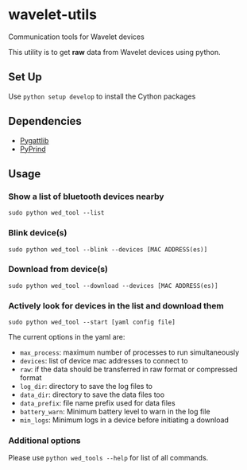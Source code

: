 # wavelet-utils
Communication tools for Wavelet devices

This utility is to get **raw** data from Wavelet devices using python.

## Set Up
Use `python setup develop` to install the Cython packages

## Dependencies
- [Pygattlib](https://bitbucket.org/OscarAcena/pygattlib)
- [PyPrind](https://github.com/rasbt/pyprind)

## Usage
### Show a list of bluetooth devices nearby
`sudo python wed_tool --list`
### Blink device(s)
`sudo python wed_tool --blink --devices [MAC ADDRESS(es)]`
### Download from device(s)
`sudo python wed_tool --download --devices [MAC ADDRESS(es)]`
### Actively look for devices in the list and download them 
`sudo python wed_tool --start [yaml config file]`

The current options in the yaml are:

 - `max_process`: maximum number of processes to run simultaneously 
 - `devices`: list of device mac addresses to connect to 
 - `raw`: if the data should be transferred in raw format or compressed format 
 - `log_dir`: directory to save the log files to 
 - `data_dir`: directory to save the  data files too  
 - `data_prefix`: file name prefix used for data files
 - `battery_warn`: Minimum battery level to warn in the log file 
 - `min_logs`: Minimum logs in a device before initiating a download

### Additional options
Please use `python wed_tools --help` for list of all commands.